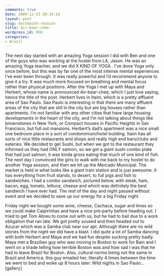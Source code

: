 ```yaml
---
comments: true
date: 2009-12-23 20:14:14
layout: post
slug: dartmouth-reunion
title: Air-bear-chee
wordpress_id: 958
categories:
- Brazil
---
```


The next day started with an amazing Yoga session I did with Ben and one of the guys who was working at the hostel from LA, Jason.  He was an amazing Yoga teacher, and we did X KIND OF YOGA .  I’ve done Yoga only once before, but this was by far one of the most intense mental experiences I’ve ever been through.  It was really powerful and I’d recommend anyone to give it a try.  It was much more focused on breathing and mental focus rather than physical positions.  After the Yoga I met up with Maya and Herbert, whose name is pronounced Air-bear-chee, which I just love saying, hence the title of the post.  Herbert lives in Itaim, which is a pretty affluent area of Sao Paulo.  Sao Paulo is interesting in that there are many affluent areas of the city that are still in the city but are big houses rather than apartments.  I’m not familiar with any other cities that have large housing developments in the heart of the city, and I’m not talking about things like brownstones in New York, or Compact houses in Pacific Heights in San Francisco, but full out mansions.  Herbert’s dad’s apartment was a nice small one bedroom place in a sort of condominium/hotel building.  Itaim has all sorts of nice little restaurants and shops and really high end bars/clubs and eateries.  We decided to get Sushi, but when we got to the restaurant they informed us they had ONLY salmon, so we got a giant sushi combo plate that had just salmon, it was kinda gross eating that much of one kind of fish.  The next day I convinced the girls to walk with me back to my hostel to do another Yoga session, and then we hit up the Mercado Municipal.  The market is held in what looks like a giant train station and is just awesome.  It has everything from fruit stands, to desert, to full pigs and fish to sandwiches.  I had a combo sandwich, pictured below, with steak, ham, bacon, egg, tomato, lettuce, cheese and which was definitely the best sandwich I have ever had.  The rest of the day and night passed without event and we decided to save up our energy for a big Friday night.  

Friday night we bought some wine, cheese, Cachaca, sugar and limes so we could make Caipirinhas and have a nice pre-party before heading out.  I tried to get Tom Abreu to come out with us, but he had to bail due to a work obligation that ran late.  We got pretty soused and then headed out to Azucar which was a Samba club near our apt.  Although there are no wild stories from the night we did have a blast.  I did quite a lot of Samba dancing with both Herbert and Maya and we had fun despite sucking pretty badly.  Maya met a Brazilian guy who was moving to Boston to work for Bain and I went on a tirade telling how terrible Boston was and how sad I was that he had to leave Brazil for Boston.  Also, cultural norms being not the same in Brazil and America, this guy emailed her, literally 4 times between the time we went to bed and woke up 8 hours later.  Wild nights in Sao Paulo…
[gallery]
